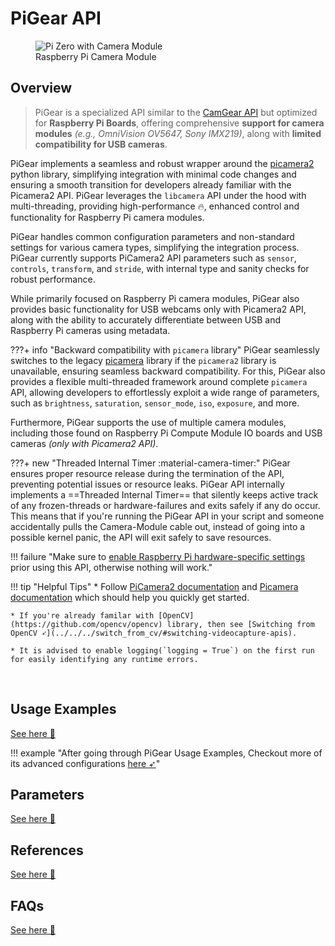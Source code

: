 <!--
===============================================
vidgear library source-code is deployed under the Apache 2.0 License:

Copyright (c) 2019 Abhishek Thakur(@abhiTronix) <abhi.una12@gmail.com>

Licensed under the Apache License, Version 2.0 (the "License");
you may not use this file except in compliance with the License.
You may obtain a copy of the License at

   http://www.apache.org/licenses/LICENSE-2.0

Unless required by applicable law or agreed to in writing, software
distributed under the License is distributed on an "AS IS" BASIS,
WITHOUT WARRANTIES OR CONDITIONS OF ANY KIND, either express or implied.
See the License for the specific language governing permissions and
limitations under the License.
===============================================
-->

# PiGear API 

<figure>
  <img src="../../../assets/images/picam2.webp" alt="Pi Zero with Camera Module" loading="lazy" class="center" />
  <figcaption>Raspberry Pi Camera Module</figcaption>
</figure>

## Overview

> PiGear is a specialized API similar to the [CamGear API](../../camgear/overview/) but optimized for **Raspberry Pi Boards**, offering comprehensive **support for camera modules** _(e.g., OmniVision OV5647, Sony IMX219)_, along with **limited compatibility for USB cameras**.


PiGear implements a seamless and robust wrapper around the [picamera2](https://github.com/raspberrypi/picamera2) python library, simplifying integration with minimal code changes and ensuring a smooth transition for developers already familiar with the Picamera2 API. PiGear leverages the `libcamera` API under the hood with multi-threading, providing high-performance :fire:, enhanced control and functionality for Raspberry Pi camera modules. 

PiGear handles common configuration parameters and non-standard settings for various camera types, simplifying the integration process. PiGear currently supports PiCamera2 API parameters such as `sensor`, `controls`, `transform`, and `stride`, with internal type and sanity checks for robust performance.

While primarily focused on Raspberry Pi camera modules, PiGear also provides basic functionality for USB webcams only with Picamera2 API, along with the ability to accurately differentiate between USB and Raspberry Pi cameras using metadata. 

???+ info "Backward compatibility with `picamera` library"
	PiGear seamlessly switches to the legacy [picamera](https://picamera.readthedocs.io/en/release-1.13/index.html) library if the `picamera2` library is unavailable, ensuring seamless backward compatibility. For this, PiGear also provides a flexible multi-threaded framework around complete `picamera` API, allowing developers to effortlessly exploit a wide range of parameters, such as `brightness`, `saturation`, `sensor_mode`, `iso`, `exposure`, and more. 

Furthermore, PiGear supports the use of multiple camera modules, including those found on Raspberry Pi Compute Module IO boards and USB cameras _(only with Picamera2 API)_.

???+ new "Threaded Internal Timer :material-camera-timer:"
	PiGear ensures proper resource release during the termination of the API, preventing potential issues or resource leaks. PiGear API internally implements a ==Threaded Internal Timer== that silently keeps active track of any frozen-threads or hardware-failures and exits safely if any do occur. This means that if you're running the PiGear API in your script and someone accidentally pulls the Camera-Module cable out, instead of going into a possible kernel panic, the API will exit safely to save resources.

!!! failure "Make sure to [enable Raspberry Pi hardware-specific settings](https://picamera.readthedocs.io/en/release-1.13/quickstart.html) prior using this API, otherwise nothing will work."

!!! tip "Helpful Tips"
    * Follow [PiCamera2 documentation](https://datasheets.raspberrypi.com/camera/picamera2-manual.pdf) and [Picamera documentation](https://picamera.readthedocs.io/en/release-1.13/) which should help you quickly get started.

    * If you're already familar with [OpenCV](https://github.com/opencv/opencv) library, then see [Switching from OpenCV ➶](../../../switch_from_cv/#switching-videocapture-apis).
  
    * It is advised to enable logging(`logging = True`) on the first run for easily identifying any runtime errors.


&thinsp; 

## Usage Examples

<div>
<a href="../usage/">See here 🚀</a>
</div>

!!! example "After going through PiGear Usage Examples, Checkout more of its advanced configurations [here ➶](../../../help/pigear_ex/)"

## Parameters

<div>
<a href="../params/">See here 🚀</a>
</div>

## References

<div>
<a href="../../../bonus/reference/pigear/">See here 🚀</a>
</div>


## FAQs

<div>
<a href="../../../help/pigear_faqs/">See here 🚀</a>
</div>  


&thinsp;